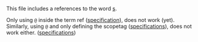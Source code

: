 This file includes a references to the word [s](specification@).

Only using `@` inside the term ref ([specification](@)), does not work (yet).
Similarly, using `@` and only defining the scopetag ([specifications](specification@tev2)), does not work either.
([specifications](@tev2))